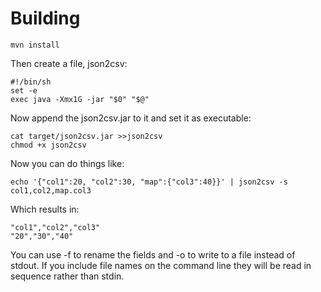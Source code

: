 Building
========

    mvn install

Then create a file, json2csv:

    #!/bin/sh
    set -e
    exec java -Xmx1G -jar "$0" "$@"

Now append the json2csv.jar to it and set it as executable:

    cat target/json2csv.jar >>json2csv
    chmod +x json2csv

Now you can do things like:

    echo '{"col1":20, "col2":30, "map":{"col3":40}}' | json2csv -s col1,col2,map.col3

Which results in:

    "col1","col2","col3"
    "20","30","40"

You can use -f to rename the fields and -o to write to a file instead of stdout. If you include file
names on the command line they will be read in sequence rather than stdin.
